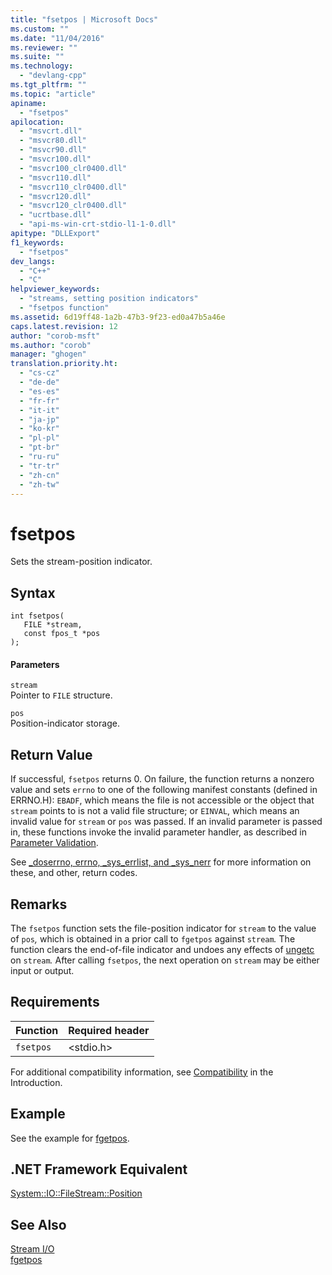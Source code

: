 ```yaml
---
title: "fsetpos | Microsoft Docs"
ms.custom: ""
ms.date: "11/04/2016"
ms.reviewer: ""
ms.suite: ""
ms.technology: 
  - "devlang-cpp"
ms.tgt_pltfrm: ""
ms.topic: "article"
apiname: 
  - "fsetpos"
apilocation: 
  - "msvcrt.dll"
  - "msvcr80.dll"
  - "msvcr90.dll"
  - "msvcr100.dll"
  - "msvcr100_clr0400.dll"
  - "msvcr110.dll"
  - "msvcr110_clr0400.dll"
  - "msvcr120.dll"
  - "msvcr120_clr0400.dll"
  - "ucrtbase.dll"
  - "api-ms-win-crt-stdio-l1-1-0.dll"
apitype: "DLLExport"
f1_keywords: 
  - "fsetpos"
dev_langs: 
  - "C++"
  - "C"
helpviewer_keywords: 
  - "streams, setting position indicators"
  - "fsetpos function"
ms.assetid: 6d19ff48-1a2b-47b3-9f23-ed0a47b5a46e
caps.latest.revision: 12
author: "corob-msft"
ms.author: "corob"
manager: "ghogen"
translation.priority.ht: 
  - "cs-cz"
  - "de-de"
  - "es-es"
  - "fr-fr"
  - "it-it"
  - "ja-jp"
  - "ko-kr"
  - "pl-pl"
  - "pt-br"
  - "ru-ru"
  - "tr-tr"
  - "zh-cn"
  - "zh-tw"
---
```

# fsetpos
Sets the stream-position indicator.  
  
## Syntax  
  
```  
int fsetpos(   
   FILE *stream,  
   const fpos_t *pos   
);  
```  
  
#### Parameters  
 `stream`  
 Pointer to `FILE` structure.  
  
 `pos`  
 Position-indicator storage.  
  
## Return Value  
 If successful, `fsetpos` returns 0. On failure, the function returns a nonzero value and sets `errno` to one of the following manifest constants (defined in ERRNO.H): `EBADF`, which means the file is not accessible or the object that `stream` points to is not a valid file structure; or `EINVAL`, which means an invalid value for `stream` or `pos` was passed. If an invalid parameter is passed in, these functions invoke the invalid parameter handler, as described in [Parameter Validation](../../c-runtime-library/parameter-validation.md).  
  
 See [_doserrno, errno, _sys_errlist, and _sys_nerr](../../c-runtime-library/errno-doserrno-sys-errlist-and-sys-nerr.md) for more information on these, and other, return codes.  
  
## Remarks  
 The `fsetpos` function sets the file-position indicator for `stream` to the value of `pos`*,* which is obtained in a prior call to `fgetpos` against `stream`*.* The function clears the end-of-file indicator and undoes any effects of [ungetc](../../c-runtime-library/reference/ungetc-ungetwc.md) on `stream`*.* After calling `fsetpos`, the next operation on `stream` may be either input or output.  
  
## Requirements  
  
|Function|Required header|  
|--------------|---------------------|  
|`fsetpos`|\<stdio.h>|  
  
 For additional compatibility information, see [Compatibility](../../c-runtime-library/compatibility.md) in the Introduction.  
  
## Example  
 See the example for [fgetpos](../../c-runtime-library/reference/fgetpos.md).  
  
## .NET Framework Equivalent  
 [System::IO::FileStream::Position](https://msdn.microsoft.com/en-us/library/system.io.filestream.position.aspx)  
  
## See Also  
 [Stream I/O](../../c-runtime-library/stream-i-o.md)   
 [fgetpos](../../c-runtime-library/reference/fgetpos.md)